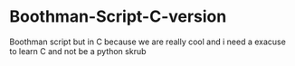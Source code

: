 # Boothman-Script-C-version
Boothman script but in C because we are really cool and i need a exacuse to learn C and not be a python skrub  

